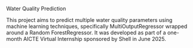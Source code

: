Water Quality Prediction

This project aims to predict multiple water quality parameters using machine learning techniques, specifically MultiOutputRegressor wrapped around a Random ForestRegressor. It was developed as part of a one-month AICTE Virtual Internship sponsored by Shell in June 2025.
